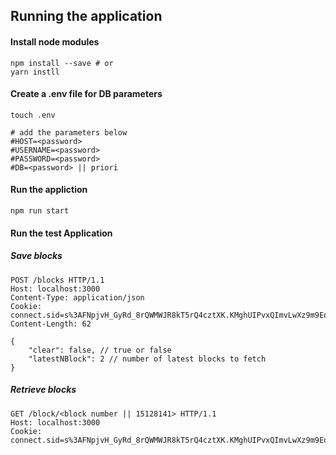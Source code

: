 ## Running the application

#### Install node modules
```shell
npm install --save # or
yarn instll
```

#### Create a .env file for DB parameters
```shell
touch .env

# add the parameters below 
#HOST=<password>
#USERNAME=<password>
#PASSWORD=<password>
#DB=<password> || priori
```

#### Run the appliction
```shell
npm run start
```


#### Run the test Application

##### Save blocks
```http request
POST /blocks HTTP/1.1
Host: localhost:3000
Content-Type: application/json
Cookie: connect.sid=s%3AFNpjvH_GyRd_8rQWMWJR8kT5rQ4cztXK.KMghUIPvxQImvLwXz9m9EoLJmYNhQnwsQjEepiAiMi4
Content-Length: 62

{
    "clear": false, // true or false
    "latestNBlock": 2 // number of latest blocks to fetch
}
```

##### Retrieve blocks
```http request
GET /block/<block number || 15128141> HTTP/1.1
Host: localhost:3000
Cookie: connect.sid=s%3AFNpjvH_GyRd_8rQWMWJR8kT5rQ4cztXK.KMghUIPvxQImvLwXz9m9EoLJmYNhQnwsQjEepiAiMi4
```


